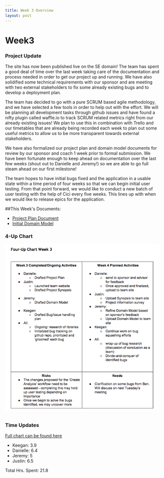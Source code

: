 ```yaml
---
title: Week 3 Overview
layout: post
---
```


# Week3 

### Project Update
The site has now been published live on the SE domain! The team has spent a good deal of time over the 
last week taking care of the documentation and process needed in order to get our project up and
running. We have also solidified some technical requirements with our sponsor and are meeting with
two external stakeholders to fix some already existing bugs and to develop a deployment plan. 

The team has decided to go with a pure SCRUM based agile methodology, and we have selected a few
tools in order to help out with the effort. We will be planning all development tasks through github issues
and have found a nifty plugin called waffle.io to track SCRUM related metrics right from our already existing
issues! We plan to use this in combination with Trello and our timetables that are already being recorded each week
to plan out some useful metrics to allow us to be more transparent towards external stakeholders. 

We have also formalized our project plan and domain model documents for review by our sponsor and coach
1 week prior to formal submission. We have been fortunate enough to keep ahead on documentation over the
last few weeks (shout out to Danielle and Jeremy!) so we are able to go full steam ahead on our first milestone!

The team hopes to have initial bugs fixed and the application in a usable state within a time period of four weeks
so that we can begin initial user testing. From that point forward, we would like to conduct a new batch of user
testing with the help of Cici every five weeks. This lines up with when we would like to release epics for the application.

##This Week's Documents:

* [Project Plan Document](https://docs.google.com/a/g.rit.edu/document/d/1Bn1CqBUIt7OIr91M3_wkn9uJoujOMbz_tpm1bdiqcbE/edit?usp=sharing)
* [Initial Domain Model](https://drive.google.com/a/g.rit.edu/file/d/0BwSpC6rxFMqhaU1CcUlRbkRJeEk/view?usp=sharing)

### 4-Up Chart
![Week 3 4-UP Chart]({{site.baseurl}}../../../images/week3-4up.png)

### Time Updates
[Full chart can be found here]({{site.baseurl}}../../../staticcontent/week3-timesheet.pdf)

* Keegan: 3.9 
* Danielle: 6.4 
* Jeremy: 5
* Justin: 6.5 

Total Hrs. Spent: 21.8 
